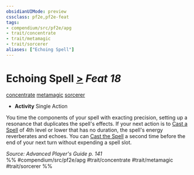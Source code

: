 ```yaml
---
obsidianUIMode: preview
cssclass: pf2e,pf2e-feat
tags:
- compendium/src/pf2e/apg
- trait/concentrate
- trait/metamagic
- trait/sorcerer
aliases: ["Echoing Spell"]
---
```

# Echoing Spell  [>](/rules/core-rulebook/chapter-9-playing-the-game.md#Actions "Single Action") *Feat 18*  
[concentrate](/rules/traits/concentrate.md)  [metamagic](/rules/traits/metamagic.md)  [sorcerer](/rules/traits/sorcerer.md)  

- **Activity** Single Action

You time the components of your spell with exacting precision, setting up a resonance that duplicates the spell's effects. If your next action is to [Cast a Spell](/rules/actions/cast-a-spell.md) of 4th level or lower that has no duration, the spell's energy reverberates and echoes. You can [Cast the Spell](/rules/actions/cast-a-spell.md) a second time before the end of your next turn without expending a spell slot.

*Source: Advanced Player's Guide p. 141*  
%% #compendium/src/pf2e/apg #trait/concentrate #trait/metamagic #trait/sorcerer %%